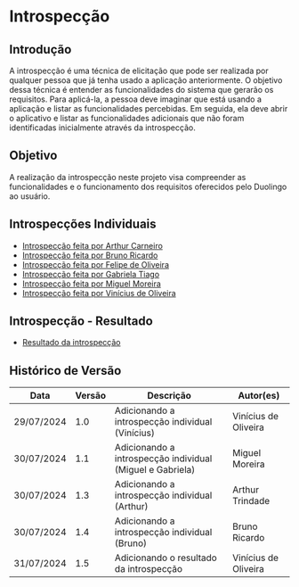 # Introspecção

## Introdução

A introspecção é uma técnica de elicitação que pode ser realizada por qualquer pessoa que já tenha usado a aplicação anteriormente. O objetivo dessa técnica é entender as funcionalidades do sistema que gerarão os requisitos. Para aplicá-la, a pessoa deve imaginar que está usando a aplicação e listar as funcionalidades percebidas. Em seguida, ela deve abrir o aplicativo e listar as funcionalidades adicionais que não foram identificadas inicialmente através da introspecção.

## Objetivo

A realização da introspecção neste projeto visa compreender as funcionalidades e o funcionamento dos requisitos oferecidos pelo Duolingo ao usuário.

## Introspecções Individuais
- [Introspecção feita por Arthur Carneiro](./introspeccaoIndividual/introspeccao_arthur.md)
- [Introspecção feita por Bruno Ricardo](./introspeccaoIndividual/introspeccao_bruno.md)
- [Introspecção feita por Felipe de Oliveira](./introspeccaoIndividual/instrospeccao_felipe.md)
- [Introspecção feita por Gabriela Tiago](./introspeccaoIndividual/introspeccao_gabriela.md)
- [Introspecção feita por Miguel Moreira](./introspeccaoIndividual/introspeccao_miguel.md)
- [Introspecção feita por Vinícius de Oliveira](./introspeccaoIndividual/introspeccao_Vinicius.md)
  
## Introspecção - Resultado
- [Resultado da introspecção](./introspeccaoIndividual/introspeccao_resultado.md)

## Histórico de Versão
| Data | Versão | Descrição | Autor(es) |
| ---- | ------ | --------- | --------- |
| 29/07/2024 | 1.0 | Adicionando a introspecção individual (Vinícius) | Vinícius de Oliveira |
| 30/07/2024 | 1.1 | Adicionando a introspecção individual (Miguel e Gabriela) | Miguel Moreira |
| 30/07/2024 | 1.3 | Adicionando a introspecção individual (Arthur) | Arthur Trindade |
| 30/07/2024 | 1.4 | Adicionando a introspecção individual (Bruno) | Bruno Ricardo |
| 31/07/2024 | 1.5 | Adicionando o resultado da introspecção | Vinícius de Oliveira |